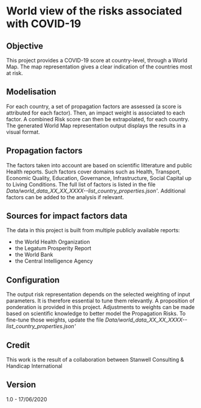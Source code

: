 # World view of the risks associated with COVID-19

## Objective
This project provides a COVID-19 score at country-level, through a World Map.
The map representation gives a clear indication of the countries most at risk.

## Modelisation
For each country, a set of propagation factors are assessed (a score is attributed for each factor).
Then, an impact weight is associated to each factor.
A combined Risk score can then be extrapolated, for each country.
The generated World Map representation output displays the results in a visual format.

## Propagation factors
The factors taken into account are based on scientific litterature and public Health reports.
Such factors cover domains such as Health, Transport, Economic Quality, Education, Governance, Infrastructure, Social Capital up to Living Conditions.
The full list of factors is listed in the file *Data/world_data_XX_XX_XXXX--list_country_properties.json'*.
Additional factors can be added to the analysis if relevant.

## Sources for impact factors data
The data in this project is built from multiple publicly available reports:
* the World Health Organization
* the Legatum Prosperity Report
* the World Bank
* the Central Intelligence Agency

## Configuration
The output risk representation depends on the selected weighting of input parameters.
It is therefore essential to tune them relevantly.
A proposition of ponderation is provided in this project. Adjustments to weights can be made based on scientific knowledge to better model the Propagation Risks.
To fine-tune those weights, update the file *Data/world_data_XX_XX_XXXX--list_country_properties.json'*


## Credit
This work is the result of a collaboration between Stanwell Consulting & Handicap International

## Version
1.0 - 17/06/2020
